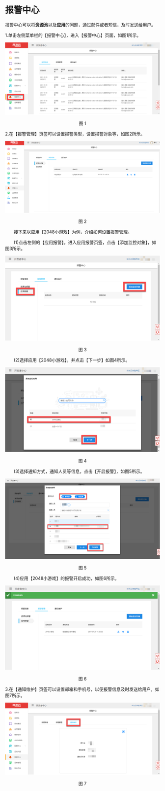 # 报警中心

报警中心可以将**资源池**以及**应用**的问题，通过邮件或者短信，及时发送给用户。

1.单击左侧菜单栏的【报警中心】，进入【报警中心】页面，如图1所示。

<div align=center>

<img src="/articles/cloud/3-/images/alarm_center_1.png"/>

</div>

<p align="center">图 1</p>

2.在【报警管理】页签可以设置报警类型，设置报警对象等，如图2所示。

<div align=center>

<img src="/articles/cloud/3-/images/alarm_center_manage_1.png"/>

</div>

<p align="center">图 2</p>

&ensp;&ensp;&ensp;&ensp;接下来以应用【2048小游戏】为例，介绍如何设置报警管理。

&ensp;&ensp;&ensp;&ensp;(1)点击左侧的【应用报警】，进入应用报警页签，点击【添加监控对象】，如图3所示。

<div align=center>

<img src="/articles/cloud/3-/images/alarm_center_manage_2.png"/>

</div>

<p align="center">图 3</p>

&ensp;&ensp;&ensp;&ensp;(2)选择应用【2048小游戏】，并点击【下一步】如图4所示。

<div align=center>

<img src="/articles/cloud/3-/images/alarm_center_manage_3.png"/>

</div>

<p align="center">图 4</p>

&ensp;&ensp;&ensp;&ensp;(3)选择通知方式，通知人员等信息，点击【开启报警】，如图5所示。

<div align=center>

<img src="/articles/cloud/3-/images/alarm_center_manage_4.png"/>

</div>

<p align="center">图 5</p>

&ensp;&ensp;&ensp;&ensp;(4)应用【2048小游戏】的报警开启成功，如图6所示。

<div align=center>

<img src="/articles/cloud/3-/images/alarm_center_manage_5.png"/>

</div>

<p align="center">图 6</p>

3.在【通知维护】页签可以设置邮箱和手机号，以便报警信息及时发送给用户，如图7所示。

<div align=center>

<img src="/articles/cloud/3-/images/alarm_center_3.png"/>

</div>

<p align="center">图 7</p>

